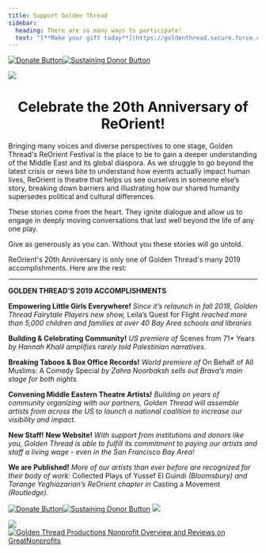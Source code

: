 ```yaml
---
title: Support Golden Thread
sidebar:
  heading: There are so many ways to participate!
  text: "[**Make your gift today**](https://goldenthread.secure.force.com/donate/?dfId=a0nj0000003z3ikAAA).\t <br /><br /> Request a match through your employer’s matching gift program and double your gift! <br /><br /> Designate us to receive 0.5% of your Amazon purchases when you shop through [**smile.amazon.com**](http://smile.amazon.com).<br /><br /> **Your generous support is vital to our work.** [**Make your donation today.**](https://goldenthread.secure.force.com/donate/?dfId=a0nf100000eMbmuAAC)\n"
---
```

[![Donate Button](/img/archive/2015/03/Donate-Button-400.jpg)](https://goldenthread.secure.force.com/donate/?dfId=a0nj0000003z3ikAAA)[![Sustaining Donor Button](/img/archive/2015/03/Donate-Button-Sustaining-400.jpg)](https://goldenthread.secure.force.com/donate/?dfId=a0nf100000eMbl8AAC)

![](/img/archive/2015/03/20thAnniversary-Line-1024x36.jpg)

# <center>Celebrate the 20th Anniversary of ReOrient!</center>

Bringing many voices and diverse perspectives to one stage, Golden Thread's ReOrient Festival is the place to be to gain a deeper understanding of the Middle East and its global diaspora. As we struggle to go beyond the latest crisis or news bite to understand how events actually impact human lives, ReOrient is theatre that helps us see ourselves in someone else’s story, breaking down barriers and illustrating how our shared humanity supersedes political and cultural differences.

These stories come from the heart. They ignite dialogue and allow us to engage in deeply moving conversations that last well beyond the life of any one play.

Give as generously as you can. Without you these stories will go untold.

ReOrient's 20th Anniversary is only one of Golden Thread's many 2019 accomplishments. Here are the rest:

- - -

**GOLDEN THREAD'S 2019 ACCOMPLISHMENTS**

**Empowering Little Girls Everywhere!**
_Since it’s relaunch in fall 2018, Golden Thread Fairytale Players new show,_ Leila’s Quest for Flight _reached more than 5,000 children and families at over 40 Bay Area schools and libraries_

**Building & Celebrating Community!**
_US premiere of_ Scenes from 71* Years _by Hannah Khalil amplifies rarely told Palestinian narratives._

**Breaking Taboos & Box Office Records!**
_World premiere of_ On Behalf of All Muslims: A Comedy Special _by Zahra Noorbaksh sells out Brava’s main stage for both nights._

**Convening Middle Eastern Theatre Artists!**
_Building on years of community organizing with our partners, Golden Thread will assemble artists from across the US to launch a national coalition to increase our visibility and impact._

**New Staff! New Website!**
_With support from institutions and donors like you, Golden Thread is able to fulfill its commitment to paying our artists and staff a living wage - even in the San Francisco Bay Area!_

**We are Published!**
_More of our artists than ever before are recognized for their body of work:_ Collected Plays of Yussef El Guindi _(Bloomsbury) and Torange Yeghiazarian’s ReOrient chapter in_ Casting a Movement _(Routledge)._

[![Donate Button](/img/archive/2015/03/Donate-Button-400.jpg)](https://goldenthread.secure.force.com/donate/?dfId=a0nj0000003z3ikAAA)[![Sustaining Donor Button](/img/archive/2015/03/Donate-Button-Sustaining-400.jpg)](https://goldenthread.secure.force.com/donate/?dfId=a0nf100000eMbl8AAC)
![](/img/archive/2015/03/20thAnniversary-Line-1024x36.jpg)

[![](https://widgets.guidestar.org/gximage2?o=8177599&l=v4)](https://www.guidestar.org/profile/75-3009451)[![Golden Thread Productions Nonprofit Overview and Reviews on GreatNonprofits](https://cdn.greatnonprofits.org//img/2018-top-rated-awards-badge-embed.png?id=327909)](https://greatnonprofits.org/org/golden-thread-productions)
